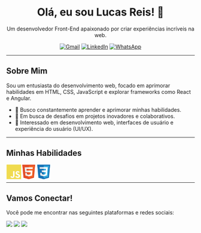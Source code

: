 <h1 align="center">Olá, eu sou Lucas Reis! 👋</h1>

<p align="center">Um desenvolvedor Front-End apaixonado por criar experiências incríveis na web.</p>

<p align="center">
  <a href="mailto:lucasreisdeveloper@gmail.com"><img src="https://img.shields.io/badge/-Gmail-%23D14836?style=flat-square&logo=gmail&logoColor=white" alt="Gmail"></a>
  <a href="https://www.linkedin.com/in/lucasreisv/"><img src="https://img.shields.io/badge/-LinkedIn-%230A66C2?style=flat-square&logo=linkedin&logoColor=white" alt="LinkedIn"></a>
  <a href="https://wa.me/558186580542"><img src="https://img.shields.io/badge/-WhatsApp-%2325D366?style=flat-square&logo=whatsapp&logoColor=white" alt="WhatsApp"></a>
</p>

---

## Sobre Mim

Sou um entusiasta do desenvolvimento web, focado em aprimorar habilidades em HTML, CSS, JavaScript e explorar frameworks como React e Angular.

- 🌱 Busco constantemente aprender e aprimorar minhas habilidades.
- 💼 Em busca de desafios em projetos inovadores e colaborativos.
- 🔭 Interessado em desenvolvimento web, interfaces de usuário e experiência do usuário (UI/UX).

---

## Minhas Habilidades

<img align="left" alt="JavaScript" width="40px" src="https://raw.githubusercontent.com/devicons/devicon/master/icons/javascript/javascript-plain.svg" />
<img align="left" alt="HTML5" width="40px" src="https://raw.githubusercontent.com/devicons/devicon/master/icons/html5/html5-original.svg" />
<img align="left" alt="CSS3" width="40px" src="https://raw.githubusercontent.com/devicons/devicon/master/icons/css3/css3-original.svg" />

<br><br>

---

## Vamos Conectar!
Você pode me encontrar nas seguintes plataformas e redes sociais:

<div> 
  <a href = "mailto:lucasreisdeveloper@gmail.com"><img src="https://img.shields.io/badge/-Gmail-%23333?style=for-the-badge&logo=gmail&logoColor=white" target="_blank"></a>
  <a href="https://www.linkedin.com/in/lucasreisv/" target="_blank"><img src="https://img.shields.io/badge/-LinkedIn-%230077B5?style=for-the-badge&logo=linkedin&logoColor=white" target="_blank"></a>
  <a href="https://wa.me/558186580542" target="_blank"><img src="https://img.shields.io/badge/-WhatsApp-%2325D366?style=for-the-badge&logo=whatsapp&logoColor=white" target="_blank"></a>
</div>


